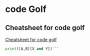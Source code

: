 # code Golf

## Cheatsheet for code golf

[Cheatsheet for code golf](https://www.codingame.com/blog/code-golf-python/?utm_source=codingame&utm_medium=details-page&utm_campaign=cg-blog&utm_content=chuck-norris-golf)

```python
print([A,B][X and Y])```

